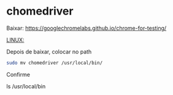 # chomedriver

Baixar: https://googlechromelabs.github.io/chrome-for-testing/

[LINUX:](https://storage.googleapis.com/chrome-for-testing-public/128.0.6613.119/linux64/chromedriver-linux64.zip)

Depois de baixar, colocar no path

```bash
sudo mv chomedriver /usr/local/bin/
```

Confirme

ls /usr/local/bin